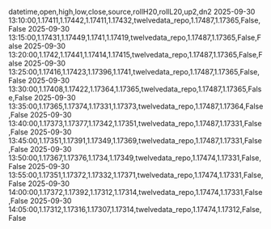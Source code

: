 datetime,open,high,low,close,source,rollH20,rollL20,up2,dn2
2025-09-30 13:10:00,1.17411,1.17442,1.17411,1.17432,twelvedata_repo,1.17487,1.17365,False,False
2025-09-30 13:15:00,1.17431,1.17449,1.1741,1.17419,twelvedata_repo,1.17487,1.17365,False,False
2025-09-30 13:20:00,1.1742,1.17441,1.17414,1.17415,twelvedata_repo,1.17487,1.17365,False,False
2025-09-30 13:25:00,1.17416,1.17423,1.17396,1.1741,twelvedata_repo,1.17487,1.17365,False,False
2025-09-30 13:30:00,1.17408,1.17422,1.17364,1.17365,twelvedata_repo,1.17487,1.17365,False,False
2025-09-30 13:35:00,1.17365,1.17374,1.17331,1.17373,twelvedata_repo,1.17487,1.17364,False,False
2025-09-30 13:40:00,1.17373,1.17377,1.17342,1.17351,twelvedata_repo,1.17487,1.17331,False,False
2025-09-30 13:45:00,1.17351,1.17391,1.17349,1.17369,twelvedata_repo,1.17487,1.17331,False,False
2025-09-30 13:50:00,1.17367,1.17376,1.1734,1.17349,twelvedata_repo,1.17474,1.17331,False,False
2025-09-30 13:55:00,1.17351,1.17372,1.17332,1.17371,twelvedata_repo,1.17474,1.17331,False,False
2025-09-30 14:00:00,1.17372,1.17392,1.17312,1.17314,twelvedata_repo,1.17474,1.17331,False,False
2025-09-30 14:05:00,1.17312,1.17316,1.17307,1.17314,twelvedata_repo,1.17474,1.17312,False,False
